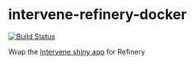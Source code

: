 # intervene-refinery-docker
[![Build Status](https://travis-ci.org/refinery-platform/intervene-refinery-docker.svg?branch=master)](https://travis-ci.org/refinery-platform/intervene-refinery-docker)

Wrap the [Intervene shiny app](https://github.com/asntech/intervene-shiny) for Refinery

